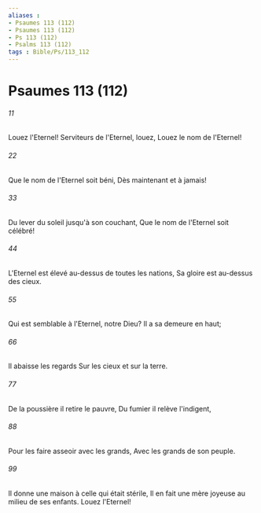 ```yaml
---
aliases : 
- Psaumes 113 (112)
- Psaumes 113 (112)
- Ps 113 (112)
- Psalms 113 (112)
tags : Bible/Ps/113_112
---
```


# Psaumes 113 (112)

###### 11
Louez l'Eternel! Serviteurs de l'Eternel, louez, Louez le nom de l'Eternel!
###### 22
Que le nom de l'Eternel soit béni, Dès maintenant et à jamais!
###### 33
Du lever du soleil jusqu'à son couchant, Que le nom de l'Eternel soit célébré!
###### 44
L'Eternel est élevé au-dessus de toutes les nations, Sa gloire est au-dessus des cieux.
###### 55
Qui est semblable à l'Eternel, notre Dieu? Il a sa demeure en haut;
###### 66
Il abaisse les regards Sur les cieux et sur la terre.
###### 77
De la poussière il retire le pauvre, Du fumier il relève l'indigent,
###### 88
Pour les faire asseoir avec les grands, Avec les grands de son peuple.
###### 99
Il donne une maison à celle qui était stérile, Il en fait une mère joyeuse au milieu de ses enfants. Louez l'Eternel!
